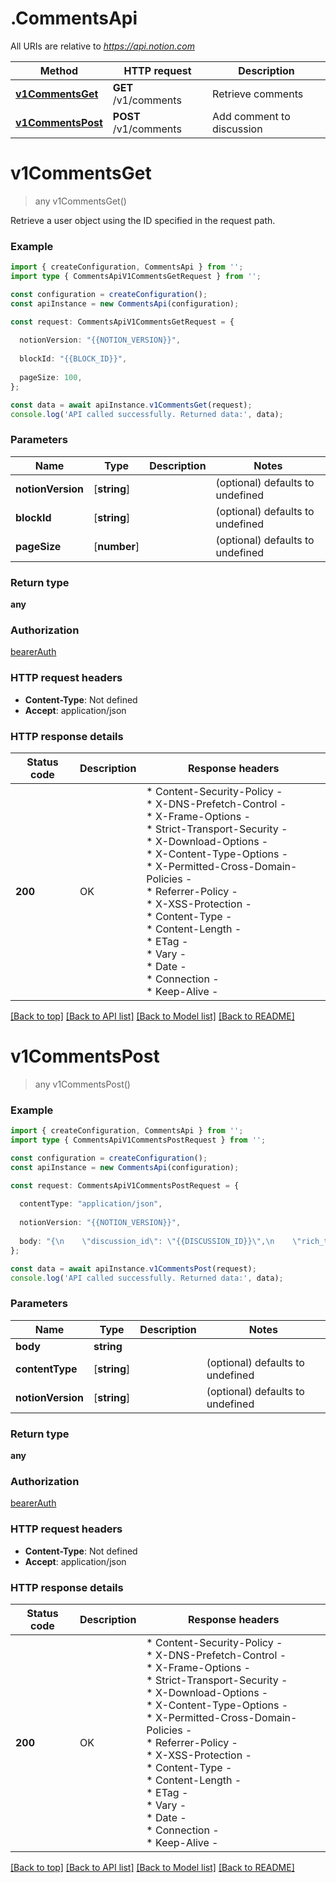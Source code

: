 # .CommentsApi

All URIs are relative to *https://api.notion.com*

Method | HTTP request | Description
------------- | ------------- | -------------
[**v1CommentsGet**](CommentsApi.md#v1CommentsGet) | **GET** /v1/comments | Retrieve comments
[**v1CommentsPost**](CommentsApi.md#v1CommentsPost) | **POST** /v1/comments | Add comment to discussion


# **v1CommentsGet**
> any v1CommentsGet()

Retrieve a user object using the ID specified in the request path.

### Example


```typescript
import { createConfiguration, CommentsApi } from '';
import type { CommentsApiV1CommentsGetRequest } from '';

const configuration = createConfiguration();
const apiInstance = new CommentsApi(configuration);

const request: CommentsApiV1CommentsGetRequest = {
  
  notionVersion: "{{NOTION_VERSION}}",
  
  blockId: "{{BLOCK_ID}}",
  
  pageSize: 100,
};

const data = await apiInstance.v1CommentsGet(request);
console.log('API called successfully. Returned data:', data);
```


### Parameters

Name | Type | Description  | Notes
------------- | ------------- | ------------- | -------------
 **notionVersion** | [**string**] |  | (optional) defaults to undefined
 **blockId** | [**string**] |  | (optional) defaults to undefined
 **pageSize** | [**number**] |  | (optional) defaults to undefined


### Return type

**any**

### Authorization

[bearerAuth](README.md#bearerAuth)

### HTTP request headers

 - **Content-Type**: Not defined
 - **Accept**: application/json


### HTTP response details
| Status code | Description | Response headers |
|-------------|-------------|------------------|
**200** | OK |  * Content-Security-Policy -  <br>  * X-DNS-Prefetch-Control -  <br>  * X-Frame-Options -  <br>  * Strict-Transport-Security -  <br>  * X-Download-Options -  <br>  * X-Content-Type-Options -  <br>  * X-Permitted-Cross-Domain-Policies -  <br>  * Referrer-Policy -  <br>  * X-XSS-Protection -  <br>  * Content-Type -  <br>  * Content-Length -  <br>  * ETag -  <br>  * Vary -  <br>  * Date -  <br>  * Connection -  <br>  * Keep-Alive -  <br>  |

[[Back to top]](#) [[Back to API list]](README.md#documentation-for-api-endpoints) [[Back to Model list]](README.md#documentation-for-models) [[Back to README]](README.md)

# **v1CommentsPost**
> any v1CommentsPost()


### Example


```typescript
import { createConfiguration, CommentsApi } from '';
import type { CommentsApiV1CommentsPostRequest } from '';

const configuration = createConfiguration();
const apiInstance = new CommentsApi(configuration);

const request: CommentsApiV1CommentsPostRequest = {
  
  contentType: "application/json",
  
  notionVersion: "{{NOTION_VERSION}}",
  
  body: "{\n    \"discussion_id\": \"{{DISCUSSION_ID}}\",\n    \"rich_text\": [\n        {\n            \"text\": {\n                \"content\": \"https://www.healthline.com/nutrition/10-proven-benefits-of-kale\",\n                \"link\": {\n                    \"type\": \"url\",\n                    \"url\": \"https://www.healthline.com/nutrition/10-proven-benefits-of-kale\"\n                }\n            }\n        }\n    ]\n}",
};

const data = await apiInstance.v1CommentsPost(request);
console.log('API called successfully. Returned data:', data);
```


### Parameters

Name | Type | Description  | Notes
------------- | ------------- | ------------- | -------------
 **body** | **string**|  |
 **contentType** | [**string**] |  | (optional) defaults to undefined
 **notionVersion** | [**string**] |  | (optional) defaults to undefined


### Return type

**any**

### Authorization

[bearerAuth](README.md#bearerAuth)

### HTTP request headers

 - **Content-Type**: Not defined
 - **Accept**: application/json


### HTTP response details
| Status code | Description | Response headers |
|-------------|-------------|------------------|
**200** | OK |  * Content-Security-Policy -  <br>  * X-DNS-Prefetch-Control -  <br>  * X-Frame-Options -  <br>  * Strict-Transport-Security -  <br>  * X-Download-Options -  <br>  * X-Content-Type-Options -  <br>  * X-Permitted-Cross-Domain-Policies -  <br>  * Referrer-Policy -  <br>  * X-XSS-Protection -  <br>  * Content-Type -  <br>  * Content-Length -  <br>  * ETag -  <br>  * Vary -  <br>  * Date -  <br>  * Connection -  <br>  * Keep-Alive -  <br>  |

[[Back to top]](#) [[Back to API list]](README.md#documentation-for-api-endpoints) [[Back to Model list]](README.md#documentation-for-models) [[Back to README]](README.md)


